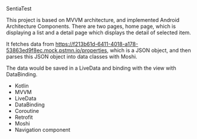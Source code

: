 SentiaTest

This project is based on MVVM architecture, and implemented Android Architecture Components.
There are two pages, home page, which is displaying a list and a detail page which displays the detail of selected item.

It fetches data from https://f213b61d-6411-4018-a178-53863ed9f8ec.mock.pstmn.io/properties, which is a JSON object, and then parses this JSON object into data classes with Moshi.

The data would be saved in a LiveData and binding with the view with DataBinding.

 - Kotlin
 - MVVM
 - LiveData
 - DataBinding
 - Coroutine
 - Retrofit
 - Moshi
 - Navigation component


 